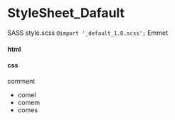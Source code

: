 # StyleSheet_Dafault
SASS
style.scss
`@import '_default_1.0.scss';`
Emmet
#### html
#### css
comment
- comel
- comem
- comes
